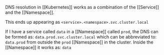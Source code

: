 DNS resolution in [[Kubernetes]] works as a combination of the [[Service]] and the [[Namespace]].

This ends up appearing as `<service>.<namespace>.svc.cluster.local`

If I have a service called `data` in a [[Namespace]] called `prod`, the DNS can be formed as:
`data.prod.svc.cluster.local`
which can be abbreviated to:
`data.prod`
from outside the `prod` [[Namespace]] in the cluster.
Inside the [[Namespace]] it works as:
`data`

